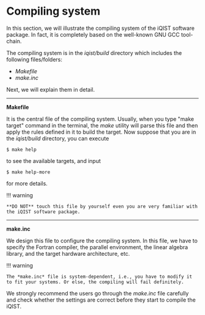 # Compiling system

In this section, we will illustrate the compiling system of the iQIST software package. In fact, it is completely based on the well-known GNU GCC tool-chain.

The compiling system is in the *iqist/build* directory which includes the following files/folders:

* *Makefile*
* *make.inc*

Next, we will explain them in detail.

---

**Makefile**

It is the central file of the compiling system. Usually, when you type "make target" command in the terminal, the *make* utility will parse this file and then apply the rules defined in it to build the target. Now suppose that you are in the *iqist/build* directory, you can execute

```
$ make help
```

to see the available targets, and input

```
$ make help-more
```

for more details.

!!! warning

    **DO NOT** touch this file by yourself even you are very familiar with the iQIST software package.

---

**make.inc**

We design this file to configure the compiling system. In this file, we have to specify the Fortran compiler, the parallel environment, the linear algebra library, and the target hardware architecture, etc.

!!! warning

    The *make.inc* file is system-dependent, i.e., you have to modify it to fit your systems. Or else, the compiling will fail definitely.

We strongly recommend the users go through the *make.inc* file carefully and check whether the settings are correct before they start to compile the iQIST.
